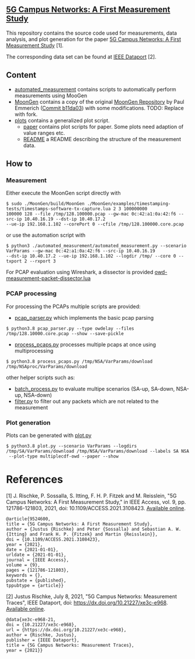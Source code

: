 [5G Campus Networks: A First Measurement Study](https://dx.doi.org/10.1109/ACCESS.2021.3108423)
---
This repository contains the source code used for measurements, data analysis, and plot generation for the paper [5G Campus Networks: A First Measurement Study](https://dx.doi.org/10.1109/ACCESS.2021.3108423) [1].

The corresponding data set can be found at [IEEE Dataport](https://dx.doi.org/10.21227/xe3c-e968) [2].

## Content
* [automated_measurement](automated_measurement/) contains scripts to automatically perform measurements using MooGen
* [MoonGen](MoonGen/) contains a copy of the original [MoonGen Repository](https://github.com/emmericp/MoonGen) 
by Paul Emmerich ([Commit b11da03](https://github.com/emmericp/MoonGen/commit/b11da03004ab08e1c12fe3c2b51d6417553b9fbc))
with some modifications. TODO: Replace with fork.
* [plots](plots/) contains a generalized plot script.
  * [paper](plots/paper/) contains plot scripts for paper. Some plots need adaption of value ranges etc.
  * [README](plots/README.md) a README describing the structure of the measurement data.

## How to
### Measurement
Either execute the MoonGen script directly with 
```
$ sudo ./MoonGen/build/MoonGen ./MoonGen/examples/timestamping-tests/timestamps-software-tx-capture.lua 2 3 100000000 
100000 128 --file /tmp/128.100000.pcap --gw-mac 0c:42:a1:0a:42:f6 --src-ip 10.40.16.19 --dst-ip 10.40.17.2 
--ue-ip 192.168.1.102 --corePort 0 --cfile /tmp/128.100000.core.pcap
```
or use the automation script with
```
$ python3 ./automated_measurement/automated_measurement.py --scenario VarParams --gw-mac 0c:42:a1:0a:42:f6 --src-ip 10.40.16.19 
--dst-ip 10.40.17.2 --ue-ip 192.168.1.102 --logdir /tmp/ --core 0 --txport 2 --rxport 3
```

For PCAP evaluation using Wireshark, a dissector is provided [owd-measurement-packet-dissector.lua](owd-measurement-packet-dissector.lua)

### PCAP processing

For processing the PCAPs multiple scripts are provided:
* [pcap_parser.py](pcap_parser.py) which implements the basic pcap parsing
```
$ python3.8 pcap_parser.py --type owdelay --files /tmp/128.10000.core.pcap --show --save-pickle
```
* [process_pcaps.py](process_pcaps.py) processes multiple pcaps at once using multiprocessing
```
$ python3.8 process_pcaps.py /tmp/NSA/VarParams/download /tmp/NSAproc/VarParams/download
```
other helper scripts such as:
* [batch_process.py](batch_process.py) to evaluate multipe scenarios (SA-up, SA-down, NSA-up, NSA-down)
* [filter.py](filter.py) to filter out any packets which are not related to the measurement

### Plot generation

Plots can be generated with [plot.py](plots/plot.py)
```
$ python3.8 plot.py --scenario VarParams --logdirs /tmp/SA/VarParams/download /tmp/NSA/VarParams/download --labels SA NSA
 --plot-type multiplecdf-owd --paper --show
```
## 

# References
[1] J. Rischke, P. Sossalla, S. Itting, F. H. P. Fitzek and M. Reisslein, "5G Campus Networks: A First Measurement Study," in IEEE Access, vol. 9, pp. 121786-121803, 2021, doi: 10.1109/ACCESS.2021.3108423. [Available online](https://dx.doi.org/10.1109/ACCESS.2021.3108423).
```
@article{9524600,
title = {5G Campus Networks: A First Measurement Study},
author = {Justus {Rischke} and Peter {Sossalla} and Sebastian A. W. {Itting} and Frank H. P. {Fitzek} and Martin {Reisslein}},
doi = {10.1109/ACCESS.2021.3108423},
year = {2021},
date = {2021-01-01},
urldate = {2021-01-01},
journal = {IEEE Access},
volume = {9},
pages = {121786-121803},
keywords = {},
pubstate = {published},
tppubtype = {article}}
```

[2] Justus Rischke, July 8, 2021, "5G Campus Networks: Measurement Traces", IEEE Dataport, doi: https://dx.doi.org/10.21227/xe3c-e968.  [Available online](https://dx.doi.org/10.21227/xe3c-e968).
```
@data{xe3c-e968-21,
doi = {10.21227/xe3c-e968},
url = {https://dx.doi.org/10.21227/xe3c-e968},
author = {Rischke, Justus},
publisher = {IEEE Dataport},
title = {5G Campus Networks: Measurement Traces},
year = {2021}} 
```